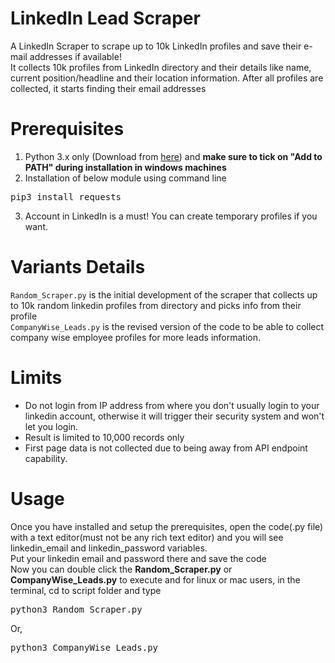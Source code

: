 # LinkedIn Lead Scraper
A LinkedIn Scraper to scrape up to 10k LinkedIn profiles and save their e-mail addresses if available!<br>
It collects 10k profiles from LinkedIn directory and their details like name, current position/headline and their location information. After all profiles are collected, it starts finding their email addresses

# Prerequisites
1. Python 3.x only (Download from <a href="https://python.org/downloads">here</a>) and <b>make sure to tick on "Add to PATH" during installation in windows machines</b>
2. Installation of below module using command line
<pre>pip3 install requests</pre>
3. Account in LinkedIn is a must! You can create temporary profiles if you want.

# Variants Details
<code>Random_Scraper.py</code> is the initial development of the scraper that collects up to 10k random linkedin profiles from directory and picks info from their profile<br>
<code>CompanyWise_Leads.py</code> is the revised version of the code to be able to collect company wise employee profiles for more leads information.

# Limits
* Do not login from IP address from where you don't usually login to your linkedin account, otherwise it will trigger their security system and won't let you login.
* Result is limited to 10,000 records only
* First page data is not collected due to being away from API endpoint capability.

# Usage
Once you have installed and setup the prerequisites, open the code(.py file) with a text editor(must not be any rich text editor) and you will see linkedin_email and linkedin_password variables.<br>Put your linkedin email and password there and save the code<br>
Now you can double click the <b>Random_Scraper.py</b> or <b>CompanyWise_Leads.py</b> to execute and for linux or mac users, in the terminal, cd to script folder and type<br>
<pre>python3 Random_Scraper.py</pre>Or,
<pre>python3 CompanyWise_Leads.py</pre>
